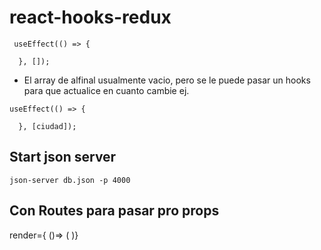 # react-hooks-redux
```
 useEffect(() => {
    
  }, []);
```
- El array de alfinal usualmente vacio, pero se le puede pasar un hooks para que actualice en cuanto cambie ej.
```
useEffect(() => {
    
  }, [ciudad]);
```

## Start json server
```
json-server db.json -p 4000
```

## Con Routes para pasar pro props
render={ ()=> (
  <Productos
    productos={productos}
  />
)}